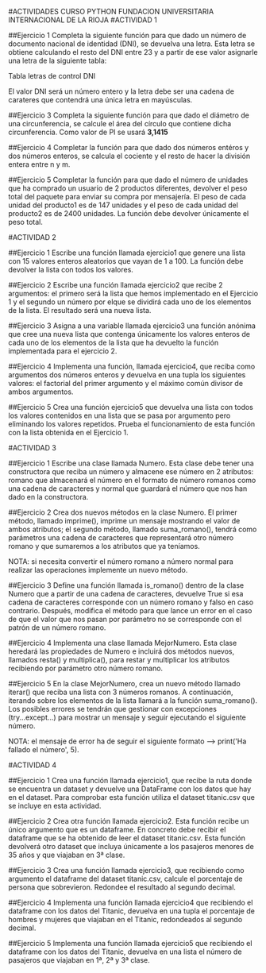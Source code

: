 #ACTIVIDADES CURSO PYTHON FUNDACION UNIVERSITARIA INTERNACIONAL DE LA RIOJA
#ACTIVIDAD 1

##Ejercicio 1
Completa la siguiente función para que dado un número de documento nacional de identidad (DNI), se devuelva una letra. Esta letra se obtiene calculando el resto del DNI entre 23 y a partir de ese valor asignarle una letra de la siguiente tabla:

Tabla letras de control DNI

El valor DNI será un número entero y la letra debe ser una cadena de carateres que contendrá una única letra en mayúsculas.

##Ejercicio 3
Completa la siguiente función para que dado el diámetro de una circunferencia, se calcule el área del círculo que contiene dicha circunferencia. Como valor de PI se usará 
**3,1415**

##Ejercicio 4
Completar la función para que dado dos números entéros y dos números enteros, se calcula el cociente y el resto de hacer la división entera entre n y m.

##Ejercicio 5
Completar la función para que dado el número de unidades que ha comprado un usuario de 2 productos diferentes, devolver el peso total del paquete para enviar su compra por mensajería. 
El peso de cada unidad del producto1 es de 147 unidades y el peso de cada unidad del producto2 es de 2400 unidades. La función debe devolver únicamente el peso total.

#ACTIVIDAD 2

##Ejercicio 1
Escribe una función llamada ejercicio1 que genere una lista con 15 valores enteros aleatorios que vayan de 1 a 100. La función debe devolver la lista con todos los valores.

##Ejercicio 2
Escribe una función llamada ejercicio2 que recibe 2 argumentos: el primero será la lista que hemos implementado en el Ejercicio 1 y el segundo un número por elque se dividirá cada uno de los elementos de la lista. El resultado será una nueva lista.

##Ejercicio 3
Asigna a una variable llamada ejercicio3 una función anónima que cree una nueva lista que contenga únicamente los valores enteros de cada uno de los elementos de la lista que ha devuelto la función implementada para el ejercicio 2.

##Ejercicio 4
Implementa una función, llamada ejercicio4, que reciba como argumentos dos números enteros y devuelva en una tupla los siguientes valores: el factorial del primer argumento y el máximo común divisor de ambos argumentos.

##Ejercicio 5
Crea una función ejercicio5 que devuelva una lista con todos los valores contenidos en una lista que se pasa por argumento pero eliminando los valores repetidos. Prueba el funcionamiento de esta función con la lista obtenida en el Ejercicio 1.

#ACTIVIDAD 3

##Ejercicio 1
Escribe una clase llamada Numero. Esta clase debe tener una constructora que reciba un número y almacene ese número en 2 atributos: romano que almacenará el número en el formato de número romanos como una cadena de caracteres y normal que guardará el número que nos han dado en la constructora.

##Ejercicio 2
Crea dos nuevos métodos en la clase Numero. El primer método, llamado imprime(), imprime un mensaje mostrando el valor de ambos atributos; el segundo método, llamado suma_romano(), tendrá como parámetros una cadena de caracteres que representará otro número romano y que sumaremos a los atributos que ya teníamos.

NOTA: si necesita convertir el número romano a número normal para realizar las operaciones implemente un nuevo método.

##Ejercicio 3
Define una función llamada is_romano() dentro de la clase Numero que a partir de una cadena de caracteres, devuelve True si esa cadena de caracteres corresponde con un número romano y falso en caso contrario. Después, modifica el método para que lance un error en el caso de que el valor que nos pasan por parámetro no se corresponde con el patrón de un número romano.

##Ejercicio 4
Implementa una clase llamada MejorNumero. Esta clase heredará las propiedades de Numero e incluirá dos métodos nuevos, llamados resta() y multiplica(), para restar y multiplicar los atributos recibiendo por parámetro otro número romano.

##Ejercicio 5
En la clase MejorNumero, crea un nuevo método llamado iterar() que reciba una lista con 3 números romanos. A continuación, iterando sobre los elementos de la lista llamará a la función suma_romano(). Los posibles errores se tendrán que gestionar con excepciones (try...except...) para mostrar un mensaje y seguir ejecutando el siguiente número.

NOTA: el mensaje de error ha de seguir el siguiente formato --> print('Ha fallado el número', 5).

#ACTIVIDAD 4

##Ejercicio 1
Crea una función llamada ejercicio1, que recibe la ruta donde se encuentra un dataset y devuelve una DataFrame con los datos que hay en el dataset. Para comprobar esta función utiliza el dataset titanic.csv que se incluye en esta actividad.

##Ejercicio 2
Crea otra función llamada ejercicio2. Esta función recibe un único argumento que es un dataframe. En concreto debe recibir el dataframe que se ha obtenido de leer el dataset titanic.csv. Esta función devolverá otro dataset que incluya únicamente a los pasajeros menores de 35 años y que viajaban en 3ª clase.

##Ejercicio 3
Crea una función llamada ejercicio3, que recibiendo como argumento el dataframe del dataset titanic.csv, calcule el porcentaje de persona que sobrevieron. Redondee el resultado al segundo decimal.

##Ejercicio 4
Implementa una función llamada ejercicio4 que recibiendo el dataframe con los datos del Titanic, devuelva en una tupla el porcentaje de hombres y mujeres que viajaban en el Titanic, redondeados al segundo decimal.

##Ejercicio 5
Implementa una función llamada ejercicio5 que recibiendo el dataframe con los datos del Titanic, devuelva en una lista el número de pasajeros que viajaban en 1ª, 2ª y 3ª clase.
